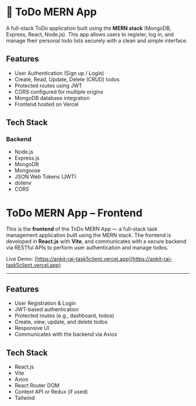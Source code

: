 # 📝 ToDo MERN App

A full-stack ToDo application built using the **MERN stack** (MongoDB, Express, React, Node.js). This app allows users to register, log in, and manage their personal todo lists securely with a clean and simple interface.


## Features

- User Authentication (Sign up / Login)
- Create, Read, Update, Delete (CRUD) todos
- Protected routes using JWT
- CORS configured for multiple origins
- MongoDB database integration
- Frontend hosted on Vercel



##  Tech Stack

### Backend
- Node.js
- Express.js
- MongoDB
- Mongoose
- JSON Web Tokens (JWT)
- dotenv
- CORS

# ToDo MERN App – Frontend

This is the **frontend** of the ToDo MERN App — a full-stack task management application built using the MERN stack. The frontend is developed in **React.js** with **Vite**, and communicates with a secure backend via RESTful APIs to perform user authentication and manage todos.

Live Demo: [https://ankit-raj-task5client.vercel.app](https://ankit-raj-task5client.vercel.app)

---

##  Features

- User Registration & Login
- JWT-based authentication
- Protected routes (e.g., dashboard, todos)
- Create, view, update, and delete todos
- Responsive UI
- Communicates with the backend via Axios



## Tech Stack

- React.js
- Vite
- Axios
- React Router DOM
- Context API or Redux (if used)
- Tailwind 







